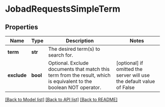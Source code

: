# JobadRequestsSimpleTerm


## Properties
Name | Type | Description | Notes
------------ | ------------- | ------------- | -------------
**term** | **str** | The desired term(s) to search for. | 
**exclude** | **bool** | Optional. Exclude documents that match this term from the result, which is equivalent to the boolean NOT operator. | [optional]  if omitted the server will use the default value of False

[[Back to Model list]](../README.md#documentation-for-models) [[Back to API list]](../README.md#documentation-for-api-endpoints) [[Back to README]](../README.md)


